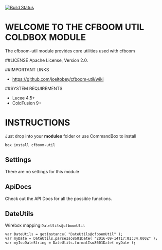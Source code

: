 [![Build Status](https://api.travis-ci.org/joeltobey/cfboom-util.svg?branch=development)](https://travis-ci.org/joeltobey/cfboom-util)

# WELCOME TO THE CFBOOM UTIL COLDBOX MODULE
The cfboom-util module provides core utilities used with cfboom

##LICENSE
Apache License, Version 2.0.

##IMPORTANT LINKS
- https://github.com/joeltobey/cfboom-util/wiki

##SYSTEM REQUIREMENTS
- Lucee 4.5+
- ColdFusion 9+

# INSTRUCTIONS
Just drop into your **modules** folder or use CommandBox to install

`box install cfboom-util`

## Settings
There are no settings for this module


## ApiDocs

Check out the API Docs for all the possible functions.


## DateUtils

Wirebox mapping `DateUtils@cfboomUtil`

```
var DateUtils = getInstance( "DateUtils@cfboomUtil" );
var myDate = DateUtils.parseIso8601Date( "2016-09-14T17:01:34.000Z" );
var myIsoDateString = DateUtils.formatIso8601Date( myDate );
```
